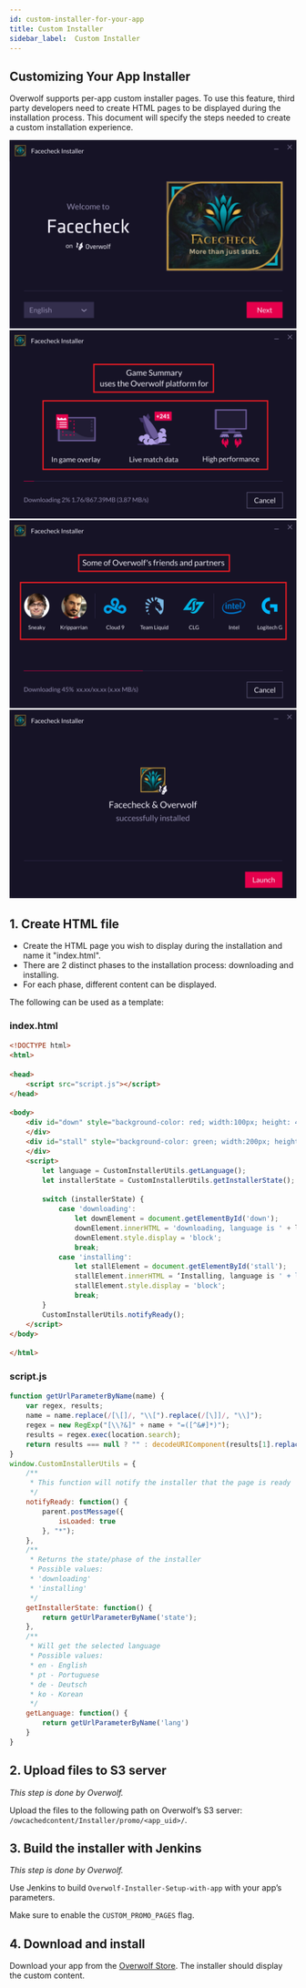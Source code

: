 ```yaml
---
id: custom-installer-for-your-app
title: Custom Installer
sidebar_label:  Custom Installer
---
```


## Customizing Your App Installer

Overwolf supports per-app custom installer pages.
To use this feature, third party developers need to create HTML pages to be displayed during the installation process. This document will specify the steps needed to create a custom installation experience.


<div class="box" data-slick='{"slidesToShow": 1}'>
  <a data-fancybox="gallery" data-caption="Facecheck" href="../assets/custom-installer/Image 1.png">
    <span class="thumb">
      <img src="../assets/custom-installer/Image 1.png" alt="Facecheck">
    </span>
  </a>
  <a data-fancybox="gallery" data-caption="Facecheck" href="../assets/custom-installer/image 3.png">
    <span class="thumb">
      <img src="../assets/custom-installer/image 3.png" alt="Facecheck">
    </span>
  </a>
  <a data-fancybox="gallery" data-caption="Facecheck Installer" href="../assets/custom-installer/image 4.png">
    <span class="thumb">
      <img src="../assets/custom-installer/image 4.png" alt="Facecheck Installer">
    </span>
  </a>
  <a data-fancybox="gallery" data-caption="Facecheck Installer" href="../assets/custom-installer/Image 2.png">
    <span class="thumb">
      <img src="../assets/custom-installer/Image 2.png" alt="Facecheck Installer">
    </span>
  </a>
</div>


## 1. Create HTML file

* Create the HTML page you wish to display during the installation and name it "index.html".
* There are 2 distinct phases to the installation process: downloading and installing.
* For each phase, different content can be displayed.

The following can be used as a template:

### index.html

```html
<!DOCTYPE html>
<html>

<head>
    <script src="script.js"></script>
</head>

<body>
    <div id="down" style="background-color: red; width:100px; height: 40px; display: none;">
    </div>
    <div id="stall" style="background-color: green; width:200px; height: 40px; display: none;">
    </div>
    <script>
        let language = CustomInstallerUtils.getLanguage();
        let installerState = CustomInstallerUtils.getInstallerState();

        switch (installerState) {
            case 'downloading':
                let downElement = document.getElementById('down');
                downElement.innerHTML = 'downloading, language is ' + language;
                downElement.style.display = 'block';
                break;
            case 'installing':
                let stallElement = document.getElementById('stall');
                stallElement.innerHTML = ‘Installing, language is ' + language;
                stallElement.style.display = 'block';
                break;
        }
        CustomInstallerUtils.notifyReady();
    </script>
</body>

</html>
```

### script.js

```js
function getUrlParameterByName(name) {
    var regex, results;
    name = name.replace(/[\[]/, "\\[").replace(/[\]]/, "\\]");
    regex = new RegExp("[\\?&]" + name + "=([^&#]*)");
    results = regex.exec(location.search);
    return results === null ? "" : decodeURIComponent(results[1].replace(/\+/g, " "));
}
window.CustomInstallerUtils = {
    /**
     * This function will notify the installer that the page is ready
     */
    notifyReady: function() {
        parent.postMessage({
            isLoaded: true
        }, "*");
    },
    /**
     * Returns the state/phase of the installer
     * Possible values:
     * 'downloading'
     * 'installing'
     */
    getInstallerState: function() {
        return getUrlParameterByName('state');
    },
    /**
     * Will get the selected language
     * Possible values:
     * en - English
     * pt - Portuguese
     * de - Deutsch
     * ko - Korean
     */
    getLanguage: function() {
        return getUrlParameterByName('lang')
    }
}
```

## 2.  Upload files to S3 server

*This step is done by Overwolf.*

Upload the files to the following path on Overwolf’s S3 server: `/owcachedcontent/Installer/promo/<app_uid>/`.

## 3. Build the installer with Jenkins

*This step is done by Overwolf.*

Use Jenkins to build `Overwolf-Installer-Setup-with-app` with your app’s parameters. 

Make sure to enable the `CUSTOM_PROMO_PAGES` flag.

## 4. Download and install

Download your app from the <a href="https://www.overwolf.com/appstore"  target="_blank">Overwolf Store</a>. The installer should display the custom content.
